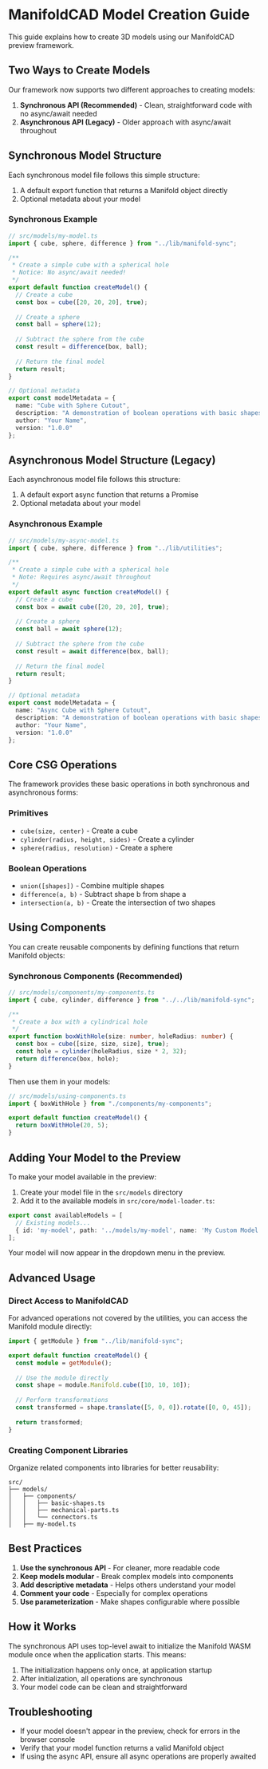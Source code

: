 # ManifoldCAD Model Creation Guide

This guide explains how to create 3D models using our ManifoldCAD preview framework.

## Two Ways to Create Models

Our framework now supports two different approaches to creating models:

1. **Synchronous API (Recommended)** - Clean, straightforward code with no async/await needed
2. **Asynchronous API (Legacy)** - Older approach with async/await throughout

## Synchronous Model Structure

Each synchronous model file follows this simple structure:

1. A default export function that returns a Manifold object directly
2. Optional metadata about your model

### Synchronous Example

```typescript
// src/models/my-model.ts
import { cube, sphere, difference } from "../lib/manifold-sync";

/**
 * Create a simple cube with a spherical hole
 * Notice: No async/await needed!
 */
export default function createModel() {
  // Create a cube
  const box = cube([20, 20, 20], true);
  
  // Create a sphere
  const ball = sphere(12);
  
  // Subtract the sphere from the cube
  const result = difference(box, ball);
  
  // Return the final model
  return result;
}

// Optional metadata
export const modelMetadata = {
  name: "Cube with Sphere Cutout",
  description: "A demonstration of boolean operations with basic shapes",
  author: "Your Name",
  version: "1.0.0"
};
```

## Asynchronous Model Structure (Legacy)

Each asynchronous model file follows this structure:

1. A default export async function that returns a Promise<Manifold>
2. Optional metadata about your model

### Asynchronous Example

```typescript
// src/models/my-async-model.ts
import { cube, sphere, difference } from "../lib/utilities";

/**
 * Create a simple cube with a spherical hole
 * Note: Requires async/await throughout
 */
export default async function createModel() {
  // Create a cube
  const box = await cube([20, 20, 20], true);
  
  // Create a sphere
  const ball = await sphere(12);
  
  // Subtract the sphere from the cube
  const result = await difference(box, ball);
  
  // Return the final model
  return result;
}

// Optional metadata
export const modelMetadata = {
  name: "Async Cube with Sphere Cutout",
  description: "A demonstration of boolean operations with basic shapes",
  author: "Your Name",
  version: "1.0.0"
};
```

## Core CSG Operations

The framework provides these basic operations in both synchronous and asynchronous forms:

### Primitives

- `cube(size, center)` - Create a cube
- `cylinder(radius, height, sides)` - Create a cylinder
- `sphere(radius, resolution)` - Create a sphere

### Boolean Operations

- `union([shapes])` - Combine multiple shapes
- `difference(a, b)` - Subtract shape b from shape a
- `intersection(a, b)` - Create the intersection of two shapes

## Using Components

You can create reusable components by defining functions that return Manifold objects:

### Synchronous Components (Recommended)

```typescript
// src/models/components/my-components.ts
import { cube, cylinder, difference } from "../../lib/manifold-sync";

/**
 * Create a box with a cylindrical hole
 */
export function boxWithHole(size: number, holeRadius: number) {
  const box = cube([size, size, size], true);
  const hole = cylinder(holeRadius, size * 2, 32);
  return difference(box, hole);
}
```

Then use them in your models:

```typescript
// src/models/using-components.ts
import { boxWithHole } from "./components/my-components";

export default function createModel() {
  return boxWithHole(20, 5);
}
```

## Adding Your Model to the Preview

To make your model available in the preview:

1. Create your model file in the `src/models` directory
2. Add it to the available models in `src/core/model-loader.ts`:

```typescript
export const availableModels = [
  // Existing models...
  { id: 'my-model', path: '../models/my-model', name: 'My Custom Model' },
];
```

Your model will now appear in the dropdown menu in the preview.

## Advanced Usage

### Direct Access to ManifoldCAD

For advanced operations not covered by the utilities, you can access the Manifold module directly:

```typescript
import { getModule } from "../lib/manifold-sync";

export default function createModel() {
  const module = getModule();
  
  // Use the module directly
  const shape = module.Manifold.cube([10, 10, 10]);
  
  // Perform transformations
  const transformed = shape.translate([5, 0, 0]).rotate([0, 0, 45]);
  
  return transformed;
}
```

### Creating Component Libraries

Organize related components into libraries for better reusability:

```
src/
├── models/
│   ├── components/
│   │   ├── basic-shapes.ts
│   │   ├── mechanical-parts.ts
│   │   └── connectors.ts
│   ├── my-model.ts
```

## Best Practices

1. **Use the synchronous API** - For cleaner, more readable code
2. **Keep models modular** - Break complex models into components
3. **Add descriptive metadata** - Helps others understand your model
4. **Comment your code** - Especially for complex operations
5. **Use parameterization** - Make shapes configurable where possible

## How it Works

The synchronous API uses top-level await to initialize the Manifold WASM module once when the application starts. This means:

1. The initialization happens only once, at application startup
2. After initialization, all operations are synchronous
3. Your model code can be clean and straightforward

## Troubleshooting

- If your model doesn't appear in the preview, check for errors in the browser console
- Verify that your model function returns a valid Manifold object
- If using the async API, ensure all async operations are properly awaited